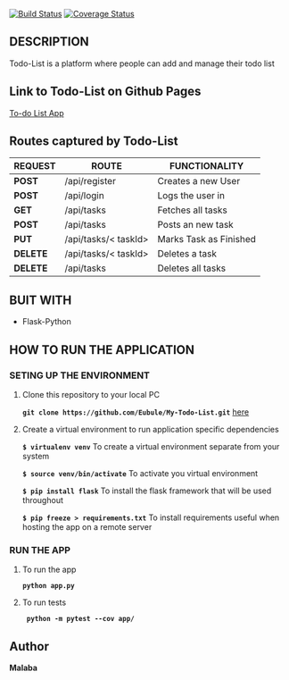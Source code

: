 [![Build Status](https://travis-ci.com/Eubule/My-Todo-List.svg?branch=master)](https://travis-ci.com/Eubule/My-Todo-List)
[![Coverage Status](https://coveralls.io/repos/github/Eubule/My-Todo-List/badge.svg?branch=master)](https://coveralls.io/github/Eubule/My-Todo-List?branch=master)

## DESCRIPTION

Todo-List is a platform where people can add and manage their todo list

## Link to Todo-List on Github Pages

[To-do List App](https://eubule.github.io/My-To-do-App/)


## Routes captured by Todo-List

 REQUEST | ROUTE | FUNCTIONALITY
 ------- | ----- | -------------
 **POST** | /api/register | Creates a new User
 **POST** | /api/login | Logs the user in
 **GET** | /api/tasks | Fetches all tasks
 **POST** | /api/tasks | Posts an new task
 **PUT** | /api/tasks/< taskId> | Marks Task as Finished
 **DELETE** | /api/tasks/< taskId> | Deletes a task
 **DELETE** | /api/tasks | Deletes all tasks

## BUIT WITH

 * Flask-Python

## HOW TO RUN THE APPLICATION

 ### SETING UP THE ENVIRONMENT
 
 1. Clone this repository to your local PC

    **` git clone https://github.com/Eubule/My-Todo-List.git `** [here](https://github.com/Eubule/My-Todo-List)


 2. Create a virtual environment to run application specific dependencies

    **`$ virtualenv venv`**  To create a virtual environment separate from your system

    **`$ source venv/bin/activate`**   To activate you virtual environment

    **`$ pip install flask`**   To install the flask framework that will be used throughout

    **`$ pip freeze > requirements.txt`**   To install requirements useful when hosting the app on a remote server


 ### RUN THE APP

 1. To run the app

    **` python app.py `**

 2. To run tests

    **`  python -m pytest --cov app/ `**


## Author

**Malaba**